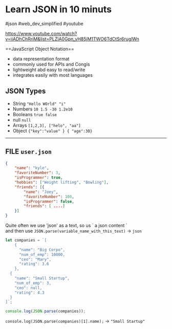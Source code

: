 
# Learn JSON in 10 minuts
#json   #web_dev_simplified #youtube


https://www.youtube.com/watch?v=iiADhChRriM&list=PLZlA0Gpn_vH85jM1TWO6TdCtSr6ruglWn

==JavaScript Object Notation==
- data representation format
- commonly used for APIs and Congis
- lightweight abd easy to read/write
- integrates easily with most languages


## JSON Types
- String     ``"Hello WOrld" "i"``
- Numbers `10 1.5 -30 1.2e10`
- Booleans `true false`
- null `null`
- Arrays `[1,2,3], ["helo", "aa"]`
- Object `{"key":"value" } { "age":30}`

----
## FILE `user.json`
```json
{
	"name": "kyle",
	"favoriteNumber": 3,
	"isProgrammer": true,
	"hobbies": ["Weight lifting", "Bowling"],
	"friends": [{
		"name": "Joey",
		"favoriteNumber": 100,
		"isProgrammer": false,
		"friends": [ ....]
	}]
}
```

Quite often we use 'json' as a text,
so us \` a json content  \`  
and then use `JSON.parse(variable_name_with_this_text)` -> `json`

```javascript
let companies = `[
    {
      "name": "Big Corpo",
      "num_of_emp": 10000,
      "ceo": "Mary",
      "rating": 3.6
    },
  {
    "name": "Small Startup",
    "num_of_emp": 3,
    "ceo": null,
    "rating": 4.3
  }
]`;

console.log(JSON.parse(companies));
```

`console.log(JSON.parse(companies)[1].name);` -> `"Small Startup"`





















